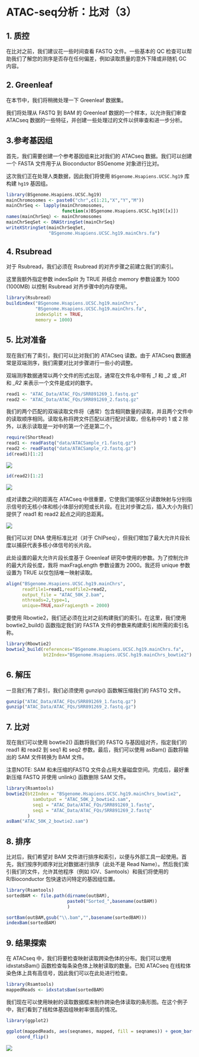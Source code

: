 # ATAC-seq分析：比对（3）



## 1. 质控

在比对之前，我们建议花一些时间查看 FASTQ 文件。一些基本的 QC 检查可以帮助我们了解您的测序是否存在任何偏差，例如读取质量的意外下降或非随机 GC 内容。



## 2. Greenleaf

在本节中，我们将稍微处理一下 Greenleaf 数据集。

我们将处理从 FASTQ 到 BAM 的 Greenleaf 数据的一个样本，以允许我们审查 ATACseq 数据的一些特征，并创建一些处理过的文件以供审查和进一步分析。



## 3.参考基因组

首先，我们需要创建一个参考基因组来比对我们的 ATACseq 数据。我们可以创建一个 FASTA 文件用于从 Bioconductor BSGenome 对象进行比对。

这次我们正在处理人类数据，因此我们将使用 `BSgenome.Hsapiens.UCSC.hg19` 库构建 `hg19` 基因组。

```R
library(BSgenome.Hsapiens.UCSC.hg19)
mainChromosomes <- paste0("chr",c(1:21,"X","Y","M"))
mainChrSeq <- lapply(mainChromosomes,
                     function(x)BSgenome.Hsapiens.UCSC.hg19[[x]])
names(mainChrSeq) <- mainChromosomes
mainChrSeqSet <- DNAStringSet(mainChrSeq)
writeXStringSet(mainChrSeqSet,
                "BSgenome.Hsapiens.UCSC.hg19.mainChrs.fa")
```



## 4. Rsubread

对于 Rsubread，我们必须在 Rsubread 的对齐步骤之前建立我们的索引。

这里我额外指定参数 indexSplit 为 TRUE 并结合 memory 参数设置为 1000 (1000MB) 以控制 Rsubread 对齐步骤中的内存使用。

```R
library(Rsubread)
buildindex("BSgenome.Hsapiens.UCSC.hg19.mainChrs",
           "BSgenome.Hsapiens.UCSC.hg19.mainChrs.fa",
           indexSplit = TRUE,
           memory = 1000)
```



## 5. 比对准备

现在我们有了索引，我们可以比对我们的 ATACseq 读数。由于 ATACseq 数据通常是双端测序，我们需要对比对步骤进行一些小的调整。

双端测序数据通常以两个文件的形式出现，通常在文件名中带有 *_1* 和 *_2* 或 *_R1* 和 *_R2* 来表示一个文件是成对的数字。

```R
read1 <- "ATAC_Data/ATAC_FQs/SRR891269_1.fastq.gz"
read2 <- "ATAC_Data/ATAC_FQs/SRR891269_2.fastq.gz"
```

我们的两个匹配的双端读取文件将（通常）包含相同数量的读取，并且两个文件中的读取顺序相同。读取名称将跨文件匹配以进行配对读取，但名称中的 1 或 2 除外，以表示读取是一对中的第一个还是第二个。

```R
require(ShortRead)
read1 <- readFastq("data/ATACSample_r1.fastq.gz")
read2 <- readFastq("data/ATACSample_r2.fastq.gz")
id(read1)[1:2]
```

![](https://swindler-typora.oss-cn-chengdu.aliyuncs.com/typora_imgs/image-20221227213151892.png)



```R
id(read2)[1:2]
```

![](https://swindler-typora.oss-cn-chengdu.aliyuncs.com/typora_imgs/image-20221227213211684.png)



成对读数之间的距离在 ATACseq 中很重要，它使我们能够区分读数映射与分别指示信号的无核小体和核小体部分的短或长片段。在比对步骤之后，插入大小为我们提供了 read1 和 read2 起点之间的总距离。

![](https://swindler-typora.oss-cn-chengdu.aliyuncs.com/typora_imgs/image-20221227213327141.png)



我们可以对 DNA 使用标准比对（对于 ChIPseq），但我们增加了最大允许片段长度以捕获代表多核小体信号的长片段。

此处设置的最大允许片段长度基于 Greenleaf 研究中使用的参数。为了控制允许的最大片段长度，我将 maxFragLength 参数设置为 2000。我还将 unique 参数设置为 TRUE 以仅包括唯一映射读取。

```R
align("BSgenome.Hsapiens.UCSC.hg19.mainChrs",
      readfile1=read1,readfile2=read2,
      output_file = "ATAC_50K_2.bam",
      nthreads=2,type=1,
      unique=TRUE,maxFragLength = 2000)
```

要使用 Rbowtie2，我们还必须在比对之前构建我们的索引。在这里，我们使用 bowtie2_build() 函数指定我们的 FASTA 文件的参数来构建索引和所需的索引名称。

```R
library(Rbowtie2)
bowtie2_build(references="BSgenome.Hsapiens.UCSC.hg19.mainChrs.fa", 
              bt2Index="BSgenome.Hsapiens.UCSC.hg19.mainChrs_bowtie2")
```



## 6. 解压

一旦我们有了索引，我们必须使用 gunzip() 函数解压缩我们的 FASTQ 文件。

```R
gunzip("ATAC_Data/ATAC_FQs/SRR891269_1.fastq.gz")
gunzip("ATAC_Data/ATAC_FQs/SRR891269_2.fastq.gz")
```



## 7. 比对

现在我们可以使用 bowtie2() 函数将我们的 FASTQ 与基因组对齐，指定我们的 read1 和 read2 到 seq1 和 seq2 参数。最后，我们可以使用 asBam() 函数将输出的 SAM 文件转换为 BAM 文件。

注意NOTE: SAM 和未压缩的FASTQ 文件会占用大量磁盘空间。完成后，最好重新压缩 FASTQ 并使用 unlink() 函数删除 SAM 文件。

```R
library(Rsamtools)
bowtie2(bt2Index = "BSgenome.Hsapiens.UCSC.hg19.mainChrs_bowtie2",
          samOutput = "ATAC_50K_2_bowtie2.sam",
          seq1 = "ATAC_Data/ATAC_FQs/SRR891269_1.fastq",
          seq1 = "ATAC_Data/ATAC_FQs/SRR891269_2.fastq"
        )
asBam("ATAC_50K_2_bowtie2.sam")
```



## 8. 排序

比对后，我们希望对 BAM 文件进行排序和索引，以便与外部工具一起使用。首先，我们按序列顺序对比对数据进行排序（此处不是 Read Name）。然后我们索引我们的文件，允许其他程序（例如 IGV、Samtools）和我们将使用的 R/Bioconductor 包快速访问特定的基因组位置。

```R
library(Rsamtools)
sortedBAM <- file.path(dirname(outBAM),
                       paste0("Sorted_",basename(outBAM))
                       )

sortBam(outBAM,gsub("\\.bam","",basename(sortedBAM)))
indexBam(sortedBAM)
```



## 9. 结果探索

在 ATACseq 中，我们将要检查映射读取跨染色体的分布。我们可以使用 idxstatsBam() 函数检查每条染色体上映射读取的数量。已知 ATACseq 在线粒体染色体上具有高信号，因此我们可以在此处进行检查。

```R
library(Rsamtools)
mappedReads <- idxstatsBam(sortedBAM)
```

我们现在可以使用映射的读取数据框来制作跨染色体读取的条形图。在这个例子中，我们看到了线粒体基因组映射率很高的情况。

```R
library(ggplot2)

ggplot(mappedReads, aes(seqnames, mapped, fill = seqnames)) + geom_bar(stat = "identity") +
    coord_flip()
```

![](https://swindler-typora.oss-cn-chengdu.aliyuncs.com/typora_imgs/image-20221227214008757.png)
